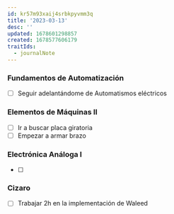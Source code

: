 ```yaml
---
id: kr57m93xaij4srbkpyvmm3q
title: '2023-03-13'
desc: ''
updated: 1678601298857
created: 1678577606179
traitIds:
  - journalNote
---
```

### Fundamentos de Automatización
- [ ] Seguir adelantándome de Automatismos eléctricos

### Elementos de Máquinas II
- [ ] Ir a buscar placa giratoria
- [ ] Empezar a armar brazo

### Electrónica Análoga I
- [ ]

### Cizaro
- [ ] Trabajar 2h en la implementación de Waleed